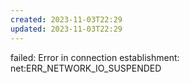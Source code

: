```yaml
---
created: 2023-11-03T22:29
updated: 2023-11-03T22:29
---
```

failed: Error in connection establishment: net:ERR_NETWORK_IO_SUSPENDED